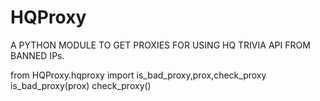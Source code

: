 # HQProxy
A PYTHON MODULE TO GET PROXIES FOR USING HQ TRIVIA API FROM BANNED IPs.

from HQProxy.hqproxy import is_bad_proxy,prox,check_proxy
is_bad_proxy(prox)
check_proxy()

